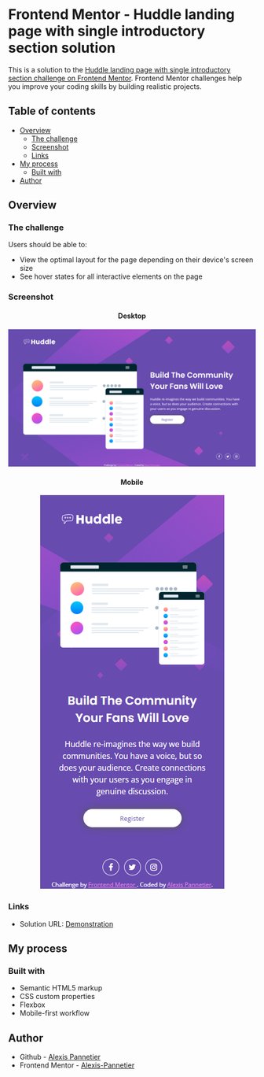 # Frontend Mentor - Huddle landing page with single introductory section solution

This is a solution to the [Huddle landing page with single introductory section challenge on Frontend Mentor](https://www.frontendmentor.io/challenges/huddle-landing-page-with-a-single-introductory-section-B_2Wvxgi0). Frontend Mentor challenges help you improve your coding skills by building realistic projects.

## Table of contents

- [Overview](#overview)
  - [The challenge](#the-challenge)
  - [Screenshot](#screenshot)
  - [Links](#links)
- [My process](#my-process)
  - [Built with](#built-with)
- [Author](#author)

## Overview

### The challenge

Users should be able to:

- View the optimal layout for the page depending on their device's screen size
- See hover states for all interactive elements on the page

### Screenshot

<div align="center">

#### Desktop

![Desktop](screenshots/Desktop.png)

#### Mobile

![Mobile](screenshots/Mobile.png)

</div>

### Links

- Solution URL: [Demonstration](https://pannetouch-huddle-landing-page.netlify.app/)

## My process

### Built with

- Semantic HTML5 markup
- CSS custom properties
- Flexbox
- Mobile-first workflow

## Author

- Github - [Alexis Pannetier](https://github.com/Alexis-Pannetier)
- Frontend Mentor - [Alexis-Pannetier](https://www.frontendmentor.io/profile/Alexis-Pannetier)
